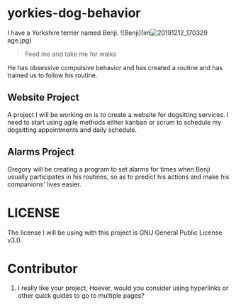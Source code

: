# yorkies-dog-behavior

I have a Yorkshire terrier named Benji.
![Benji](im![20191212_170329](https://user-images.githubusercontent.com/126037017/235000990-f215bb84-eaa7-4a52-b62c-c5c76b7f8758.jpg)
age.jpg)


> Feed me and take me for walks
> 
He has obsessive compulsive behavior and has created a routine and has trained us to follow his routine.

## Website Project
A project I will be working on is to create a website for dogsitting services. I need to start using agile methods either kanban or scrum to schedule my dogsitting appointments and daily schedule.

## Alarms Project
Gregory will be creating a program to set alarms for times when Benji usually participates in his routines, so as to predict his actions and make his companions' lives easier.

# LICENSE
The license I will be using with this project is GNU General Public License v3.0.

# Contributor
1. I really like your project, Hoever, would you consider using hyperlinks or other quick guides to go to multiple pages?
